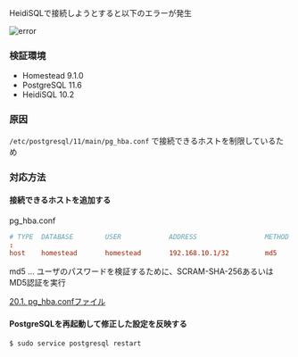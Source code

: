 HeidiSQLで接続しようとすると以下のエラーが発生

![error](/images/articles/6/error)

### 検証環境

- Homestead 9.1.0
- PostgreSQL 11.6
- HeidiSQL 10.2

### 原因

`/etc/postgresql/11/main/pg_hba.conf` で接続できるホストを制限しているため

### 対応方法

#### 接続できるホストを追加する

pg_hba.conf

```conf
# TYPE  DATABASE        USER            ADDRESS                 METHOD
:
host    homestead       homestead       192.168.10.1/32         md5
```

md5 ... ユーザのパスワードを検証するために、SCRAM-SHA-256あるいはMD5認証を実行

[20.1. pg_hba.confファイル](https://www.postgresql.jp/document/10/html/auth-pg-hba-conf.html)

#### PostgreSQLを再起動して修正した設定を反映する

```shell
$ sudo service postgresql restart
```
